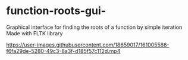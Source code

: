 # function-roots-gui-
Graphical interface for finding the roots of a function by simple iteration<br>
Made with FLTK library<br>


https://user-images.githubusercontent.com/18659017/161005586-f6fa29de-5280-49c3-8a3f-d185f57c112d.mp4

